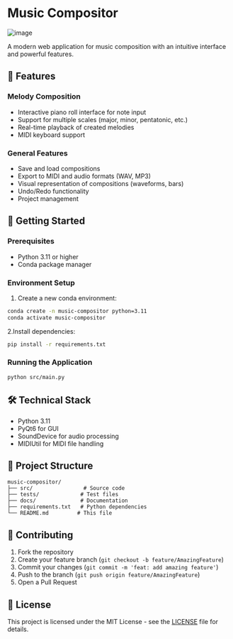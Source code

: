 # Music Compositor

![image](https://github.com/user-attachments/assets/dec72ce8-9806-40a4-b727-3831e7bcb584)

A modern web application for music composition with an intuitive interface and powerful features.

## 🎹 Features

### Melody Composition

- Interactive piano roll interface for note input
- Support for multiple scales (major, minor, pentatonic, etc.)
- Real-time playback of created melodies
- MIDI keyboard support

### General Features

- Save and load compositions
- Export to MIDI and audio formats (WAV, MP3)
- Visual representation of compositions (waveforms, bars)
- Undo/Redo functionality
- Project management

## 🚀 Getting Started

### Prerequisites

- Python 3.11 or higher
- Conda package manager

### Environment Setup

1. Create a new conda environment:

```bash
conda create -n music-compositor python=3.11
conda activate music-compositor
```

2.Install dependencies:

```bash
pip install -r requirements.txt
```

### Running the Application

```bash
python src/main.py
```

## 🛠️ Technical Stack

- Python 3.11
- PyQt6 for GUI
- SoundDevice for audio processing
- MIDIUtil for MIDI file handling

## 📁 Project Structure

```
music-compositor/
├── src/                # Source code
├── tests/             # Test files
├── docs/              # Documentation
├── requirements.txt   # Python dependencies
└── README.md         # This file
```

## 🤝 Contributing

1. Fork the repository
2. Create your feature branch (`git checkout -b feature/AmazingFeature`)
3. Commit your changes (`git commit -m 'feat: add amazing feature'`)
4. Push to the branch (`git push origin feature/AmazingFeature`)
5. Open a Pull Request

## 📝 License

This project is licensed under the MIT License - see the [LICENSE](LICENSE) file for details.
